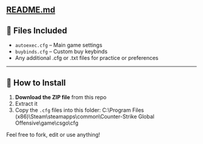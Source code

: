 [README.md](https://github.com/user-attachments/files/21568464/README.md)
---

## 📂 Files Included
- `autoexec.cfg` – Main game settings  
- `buybinds.cfg` – Custom buy keybinds     
- Any additional .cfg or .txt files for practice or preferences  

---

## 📌 How to Install

1. **Download the ZIP file** from this repo  
2. Extract it  
3. Copy the `.cfg` files into this folder: C:\Program Files (x86)\Steam\steamapps\common\Counter-Strike Global Offensive\game\csgo\cfg

Feel free to fork, edit or use anything!
